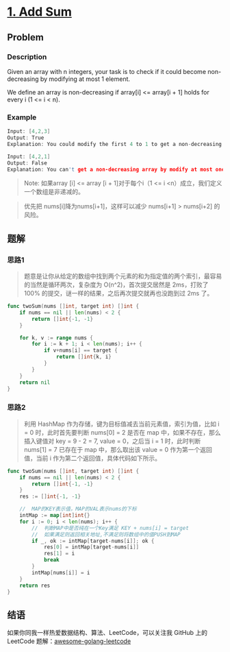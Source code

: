# [1. Add Sum][title]

## Problem

### Description

Given an array with n integers, your task is to check if it could become non-decreasing by modifying at most 1 element.

We define an array is non-decreasing if array[i] <= array[i + 1] holds for every i (1 <= i < n).
### Example
```cpp
Input: [4,2,3]
Output: True
Explanation: You could modify the first 4 to 1 to get a non-decreasing array.

Input: [4,2,1]
Output: False
Explanation: You can't get a non-decreasing array by modify at most one element.
```
> Note: 如果array [i] <= array [i + 1]对于每个i（1 <= i <n）成立，我们定义一个数组是非递减的。

>优先把 nums[i]降为nums[i+1]，这样可以减少 nums[i+1] > nums[i+2] 的风险。

## 题解
### 思路1
>题意是让你从给定的数组中找到两个元素的和为指定值的两个索引，最容易的当然是循环两次，复杂度为 O(n^2)，首次提交居然是 2ms，打败了 100% 的提交，谜一样的结果，之后再次提交就再也没跑到过 2ms 了。
```go
func twoSum(nums []int, target int) []int {
	if nums == nil || len(nums) < 2 {
		return []int{-1, -1}
	}

	for k, v := range nums {
		for i := k + 1; i < len(nums); i++ {
			if v+nums[i] == target {
				return []int{k, i}
			}
		}
	}
	return nil
}
```

### 思路2
>利用 HashMap 作为存储，键为目标值减去当前元素值，索引为值，比如 i = 0 时，此时首先要判断 nums[0] = 2 是否在 map 中，如果不存在，那么插入键值对 key = 9 - 2 = 7, value = 0，之后当 i = 1 时，此时判断 nums[1] = 7 已存在于 map 中，那么取出该 value = 0 作为第一个返回值，当前 i 作为第二个返回值，具体代码如下所示。
```go
func twoSum(nums []int, target int) []int {
	if nums == nil || len(nums) < 2 {
		return []int{-1, -1}
	}
	res := []int{-1, -1}

	//	MAP的KEY表示值，MAP的VAL表示nums的下标
	intMap := map[int]int{}
	for i := 0; i < len(nums); i++ {
		//	判断MAP中是否纯在一个Key满足 KEY + nums[i] = target
		//	如果满足则返回相关地址,不满足则将数组中的值PUSH到MAP
		if _, ok := intMap[target-nums[i]]; ok {
			res[0] = intMap[target-nums[i]]
			res[1] = i
			break
		}
		intMap[nums[i]] = i
	}
	return res
}
```


## 结语

如果你同我一样热爱数据结构、算法、LeetCode，可以关注我 GitHub 上的 LeetCode 题解：[awesome-golang-leetcode][me]

[title]: https://leetcode.com/problems/two-sum/description/
[me]: https://github.com/kylesliu/awesome-golang-leetcode
